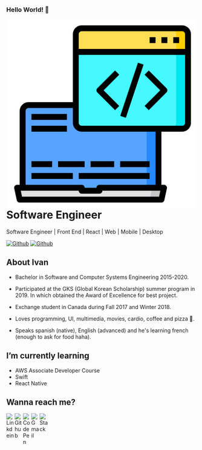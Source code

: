 ### Hello World! 👋

<!--
**Ciip1996/Ciip1996** is a ✨ _special_ ✨ repository because its `README.md` (this file) appears on your GitHub profile.

Here are some ideas to get you started:

- 🔭 I’m currently working on ...
- 🌱 I’m currently learning ...
- 👯 I’m looking to collaborate on ...
- 🤔 I’m looking for help with ...
- 💬 Ask me about ...
- 📫 How to reach me: ...
- 😄 Pronouns: ...
- ⚡ Fun fact: ...
-->

<img align="right" width="500" height="500" src="https://github.com/Ciip1996/Ciip1996/blob/master/development.svg">


# Software Engineer

Software Engineer | Front End | React | Web | Mobile | Desktop


[![Github](https://img.shields.io/github/followers/Ciip1996?style=social)](https://github.com/Ciip1996)
[![Github](https://img.shields.io/github/last-commit/Ciip1996/Ciip1996)](https://github.com/Ciip1996/Ciip1996)
<!--
[![Github](https://img.shields.io/github/watchers/Ciip1996/Ciip1996?style=social)](https://github.com/Ciip1996/Ciip1996)
[![Github](https://img.shields.io/github/stars/Ciip1996/Ciip1996?style=social)](https://github.com/Ciip1996/Ciip1996)
-->



## About Ivan

- Bachelor in Software and Computer Systems Engineering 2015-2020.

- Participated at the GKS (Global Korean Scholarship) summer program in 2019. In which obtained the Award of Excellence for best project.

- Exchange student in Canada during Fall 2017 and Winter 2018.

- Loves programming, UI, multimedia, movies, cardio, coffee and pizza 🍕.

- Speaks spanish (native), English (advanced) and he's learning french (enough to ask for food haha).

## I’m currently learning

- AWS Associate Developer Course
- Swift
- React Native

## Wanna reach me?

<a href="https://www.linkedin.com/in/ciip/">
  <img align="left" alt="Linkdein" width="22px" src="https://cdn.jsdelivr.net/npm/simple-icons@v3/icons/linkedin.svg" />
</a>
<a href="https://github.com/Ciip1996/">
  <img align="left" alt="Github" width="22px" src="https://img.icons8.com/fluent/48/000000/github.png"/>
</a>
<a href="https://codepen.io/Ciip1996">
  <img align="left" alt="CodePen" width="22px" src="https://img.icons8.com/material/24/000000/codepen.png"/>
</a>
<a href="mailto:bytepacheco@gmail.com">
  <img align="left" alt="Gmail" width="22px" src="https://img.icons8.com/fluent/48/000000/gmail.png"/>
</a>
<a href="https://stackoverflow.com/users/11120704/c-i-i-p">
  <img align="left" alt="Stack" width="22px" src="https://img.icons8.com/color/48/000000/stackoverflow.png"/>
</a>
